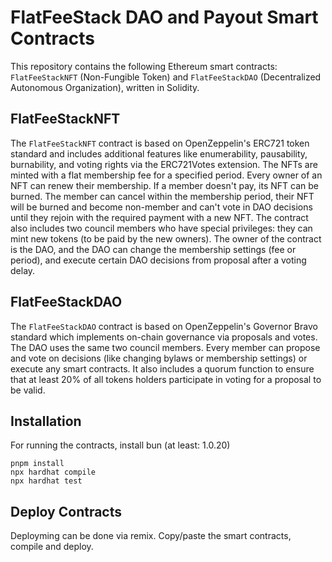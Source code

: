 # FlatFeeStack DAO and Payout Smart Contracts

This repository contains the following Ethereum smart contracts: ```FlatFeeStackNFT``` (Non-Fungible Token) and ```FlatFeeStackDAO``` (Decentralized Autonomous Organization), written in Solidity.

## FlatFeeStackNFT

The ```FlatFeeStackNFT``` contract is based on OpenZeppelin's ERC721 token standard and includes additional features like enumerability, pausability, burnability, and voting rights via the ERC721Votes extension. The NFTs are minted with a flat membership fee for a specified period. Every owner of an NFT can renew their membership. If a member doesn't pay, its NFT can be burned. The member can cancel within the membership period, their NFT will be burned and become non-member and can't vote in DAO decisions until they rejoin with the required payment with a new NFT. The contract also includes two council members who have special privileges: they can mint new tokens (to be paid by the new owners). The owner of the contract is the DAO, and the DAO can change the membership settings (fee or period), and execute certain DAO decisions from proposal after a voting delay.

## FlatFeeStackDAO

The ```FlatFeeStackDAO``` contract is based on OpenZeppelin's Governor Bravo standard which implements on-chain governance via proposals and votes. The DAO uses the same two council members. Every member can propose and vote on decisions (like changing bylaws or membership settings) or execute any smart contracts. It also includes a quorum function to ensure that at least 20% of all tokens holders participate in voting for a proposal to be valid.

## Installation

For running the contracts, install bun (at least: 1.0.20)

```
pnpm install
npx hardhat compile
npx hardhat test
```
## Deploy Contracts

Deployming can be done via remix. Copy/paste the smart contracts, compile and deploy.
